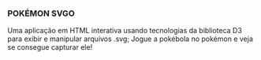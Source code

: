 ### POKÉMON SVGO

Uma aplicação em HTML interativa usando tecnologias da biblioteca D3 para exibir e manipular arquivos .svg;
Jogue a pokébola no pokémon e veja se consegue capturar ele!
